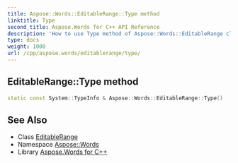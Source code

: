 ```yaml
---
title: Aspose::Words::EditableRange::Type method
linktitle: Type
second_title: Aspose.Words for C++ API Reference
description: 'How to use Type method of Aspose::Words::EditableRange class in C++.'
type: docs
weight: 1000
url: /cpp/aspose.words/editablerange/type/
---
```

## EditableRange::Type method




```cpp
static const System::TypeInfo & Aspose::Words::EditableRange::Type()
```

## See Also

* Class [EditableRange](../)
* Namespace [Aspose::Words](../../)
* Library [Aspose.Words for C++](../../../)
